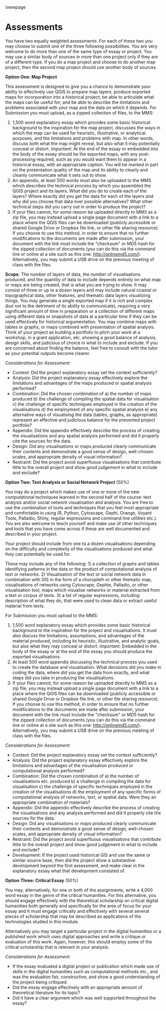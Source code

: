 \newpage

# Assessments 

You have two equally weighted assessments. For each of these two you may choose to submit one of the three following possibilities. You are very welcome to do more than one of the same type of essay or project. You may use a similar body of sources in more than one project only if they are of a different type. If you do a map project and choose to do another map project, then the second map project should use another body of sources.

**Option One: Map Project** 

This assessment is designed to give you a chance to demonstrate your ability to effectively use QGIS to prepare map layers, produce exported maps for incorporation into a historical project; be able to articulate what the maps can be useful for; and be able to describe the limitations and problems associated with your map and the data on which it depends. For Submission you must upload, as a zipped collection of files, to the MMS:

1. 1,500 word explanatory essay which provides some basic historical background to the inspiration for the map project, discusses the ways in which the map can be used for heuristic, illustrative, or analytical purposes, and the limitations and problems with map. In other words, discuss both what the map might reveal, but also what it may potentially conceal or distort. *Important*: At the end of the essay or embedded into the body of the essay should be the exported maps, with any post-processing required, such as you would want them to appear in a historical essay, with an appropriate caption. You will be marked in part on the presentation quality of the map and its ability to clearly and cleanly communicate what it sets out to show.
2. An appendix, at least 500 words must also be uploaded to the MMS which describes the technical process by which you assembled the QGIS project and its layers. What did you do to create each of the layers? Where exactly did you get the data for each of the layers and why did you choose that data over possible alternatives? What other technical steps did you carry out in order to produce the project?
3. If your files cannot, for some reason be uploaded directly to MMS as a zip file, you may instead upload a single page document with a link to a place where the QGIS files can be downloaded (publicly accessible or shared Google Drive or Dropbox file link, or other file sharing resource). If you choose to use this method, in order to ensure that no further modifications to the documents are made after submission, your document with the link must include the "checksum" or MD5 hash for the zipped collection of documents (you can do this via the command line or online at a site such as this one: http://onlinemd5.com/). Alternatively, you may submit a USB drive on the previous meeting of class with the files. 

**Scope**: The number of layers of data, the number of visualisations produced, and the quantity of data to include depends entirely on what map or maps are being created, that is what you are trying to show. It may consist of three or up to a dozen layers and may include natural coastal or topographical data, other features, and thematic data layers visualizing things. You may generate a single exported map if it is rich and complex (but not to the detriment of its ability to communicate), requiring a very significant amount of time in preparation or a collection of different maps using different data or snapshots of data at a particular time if they can be used effectively for historical argumentation. You may combine maps with tables or graphs, or maps combined with presentation of spatial analysis. Think of your project as building a portfolio to pitch your work at a workshop, in a grant application, etc. showing a good balance of analysis, design skills, and judicious of choice in what to include and exclude. If you are concerned about finding the balance, feel free to consult with the tutor as your potential outputs become clearer.

*Considerations for Assessment:*

* Context: Did the project explanatory essay set the context sufficiently?
* Analysis: Did the project explanatory essay effectively explore the limitations and advantages of the maps produced or spatial analysis performed?
* Combination: Did the chosen combination of a) the number of maps produced b) the challenge of compiling the spatial data for visualisation c) the challenge of specific techniques employed in the creation of the visualisations d) the employment of any specific spatial analysis e) any alternative ways of visualising the data (tables, graphs, as appropriate) represent an effective and judicious balance for the presented project portfolio? 
* Appendix: Did the appendix effectively describe the process of creating the visualisations and any spatial analysis performed and did it properly cite the sources for the data.
* Design: Did any visualisations or maps produced clearly communicate their contents and demonstrate a good sense of design, well-chosen scales, and appropriate density of visual information? 
* Restraint: Did the project avoid superfluous visualisations that contribute little to the overall project and show good judgement in what to include and exclude?

**Option Two: Text Analysis or Social Network Project** (50%)

You may do a project which makes use of one or more of the new computational techniques learned in the second half of the course: text analysis and/or social network visualisation and analysis. You are free to use the combination of tools and techniques that you feel most appropriate and comfortable in using (R, Python, Cytoscape, Gephi, Orange, Voyant Tools, Palladio, Shiny, regular expressions and command line utilities etc.). You are also welcome to teach yourself and make use of other techniques and tools that you have come across if these are well documented and described in your project.

Your project should include from one to a dozen visualisations depending on the difficulty and complexity of the visualisations produced and what they can potentially be used for. 

These may include any of the following: 1) a collection of graphs and tables identifying patterns in the data or the product of computational analysis of text or networks. 2) Visualisation of the text or social network data in combination with GIS in the form of a choropleth or other thematic map, visualisations of networks using Cytoscape, Gephie, Palladio, or other visualisation tool, maps which visualise networks or material extracted from a text or corpus of texts. 3) a list of regular expressions, including description of what they do, that were used to clean data or extract useful material from texts. 

For Submission you must upload to the MMS:

1. 1,500 word explanatory essay which provides some basic historical background to the inspiration for the project and visualisations. It must also discuss the limitations, assumptions, and advantages of the material produced, including its heuristic, illustrative, and analytic goals, but also what they may conceal or distort. *Important*: Embedded in the body of the essay or at the end of the essay you should produce the exported visualisations.
2. At least 500 word appendix discussing the technical process you used to create the database and visualisation. What decisions did you make in coding the data, where did you get the data from exactly, and what steps did you take in producing the visualisations.
3. If your files cannot, for some reason be uploaded directly to MMS as a zip file, you may instead upload a single page document with a link to a place where the QGIS files can be downloaded (publicly accessible or shared Google Drive or Dropbox file link, or other file sharing resource). If you choose to use this method, in order to ensure that no further modifications to the documents are made after submission, your document with the link must include the "checksum" or MD5 hash for the zipped collection of documents (you can do this via the command line or online at a site such as this one: http://onlinemd5.com/). Alternatively, you may submit a USB drive on the previous meeting of class with the files. 

*Considerations for Assessment:*

* Context: Did the project explanatory essay set the context sufficiently?
* Analysis: Did the project explanatory essay effectively explore the limitations and advantages of the visualisation produced or computational analysis performed?
* Combination: Did the chosen combination of a) the number of visualisations etc. produced b) a challenge in compiling the data for visualisation c) the challenge of specific techniques employed in the creation of the visualisations d) the employment of any specific forms of computational analysis of networks, text, or spatial data. Were they an appropriate combination of materials?
* Appendix: Did the appendix effectively describe the process of creating the visualisations and any analysis performed and did it properly cite the sources for the data.
* Design: Did any visualisations or maps produced clearly communicate their contents and demonstrate a good sense of design, well-chosen scales, and appropriate density of visual information? 
* Restraint: Did the project avoid superfluous visualisations that contribute little to the overall project and show good judgement in what to include and exclude?
* Development: If the project used historical GIS and use the same or similar source base, then did the project show a substantive development beyond the first assessment, and make clear in the explanatory essay what that development consisted of.


**Option Three: Critical Essay** (50%)

You may, alternatively, for one or both of the assignments, write a 4,000 word essay in the genre of the critical humanities. For this alternative, you should engage effectively with the theoretical scholarship on critical digital humanities both generally and specifically for the area of focus for your essay and it must engage critically and effectively with several several pieces of scholarship that may be described as applications of the technologies studied in this module.

Alternatively you may target a particular project in the digital humanities or a published work which uses digital approaches and write a critique or evaluation of this work. Again, however, this should employ some of the critical scholarship that is relevant in your analysis.

*Considerations for Assessment:*

* If the essay evaluated a digital project or publication which made use of skills in the digital humanities such as computational methods etc., and was the evaluation fair, constructive, and show a good understanding of the project being critiqued. 
* Did the essay engage effectively with an appropriate amount of theoretical literature for its topic?
*  Did it have a clear argument which was well supported throughout the essay?

